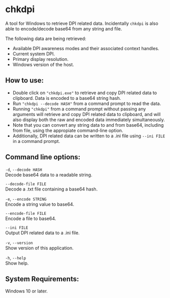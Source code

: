 # chkdpi
A tool for Windows to retrieve DPI related data. Incidentally `chkdpi` is also able to encode/decode base64 from any string and file.

The following data are being retrieved:
- Available DPI awareness modes and their associated context handles.
- Current system DPI.
- Primary display resolution.
- Windows version of the host.

## How to use:
- Double click on `"chkdpi.exe"` to retrieve and copy DPI related data to clipboard. Data is encoded to a base64 string hash.
- Run `"chkdpi --decode HASH"` from a command prompt to read the data. 
- Running `"chkdpi"` from a command prompt without passing any arguments will retrieve and copy DPI related data to clipboard, and will also display both the raw and encoded data immediately simultaneously.
- Note that you can convert any string data to and from base64, including from file, using the appropiate command-line option.
- Additionally, DPI related data can be written to a .ini file using `--ini FILE` in a command prompt.

## Command line options:
`-d`, `--decode HASH`<br />
  Decode base64 data to a readable string.

`--decode-file FILE`<br />
  Decode a .txt file containing a base64 hash.

`-e`, `--encode STRING`<br />
  Encode a string value to base64.

`--encode-file FILE`<br />
  Encode a file to base64.

`--ini FILE`<br />
  Output DPI related data to a .ini file.

`-v`, `--version`<br />
  Show version of this application.

`-h`, `--help`<br />
  Show help.
  
  ## System Requirements:
  Windows 10 or later.
